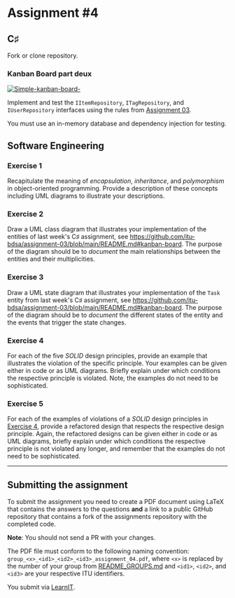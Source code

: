 # Assignment #4

## C♯

Fork or clone repository.

### Kanban Board part deux

[![Simple-kanban-board-](https://upload.wikimedia.org/wikipedia/commons/thumb/d/d3/Simple-kanban-board-.jpg/512px-Simple-kanban-board-.jpg)](https://commons.wikimedia.org/wiki/File:Simple-kanban-board-.jpg "Jeff.lasovski [CC BY-SA 3.0 (https://creativecommons.org/licenses/by-sa/3.0)], via Wikimedia Commons")

Implement and test the `IItemRepository`, `ITagRepository`, and `IUserRepository` interfaces using the rules from [Assignment 03](https://github.com/itu-bdsa/assignment-03/blob/main/README.md#business-rules).

You must use an in-memory database and dependency injection for testing.


## Software Engineering

### Exercise 1

Recapitulate the meaning of _encapsulation_, _inheritance_, and _polymorphism_ in object-oriented programming.
Provide a description of these concepts including UML diagrams to illustrate your descriptions.

### Exercise 2

Draw a UML class diagram that illustrates your implementation of the entities of last week's C♯ assignment, see <https://github.com/itu-bdsa/assignment-03/blob/main/README.md#kanban-board>.
The purpose of the diagram should be to _document_ the main relationships between the entities and their multiplicities.

### Exercise 3

Draw a UML state diagram that illustrates your implementation of the `Task` entity from last week's C♯ assignment, see <https://github.com/itu-bdsa/assignment-03/blob/main/README.md#kanban-board>.
The purpose of the diagram should be to _document_ the different states of the entity and the events that trigger the state changes.

### Exercise 4

For each of the five _SOLID_ design principles, provide an example that illustrates the violation of the specific principle.
Your examples can be given either in code or as UML diagrams.
Briefly explain under which conditions the respective principle is violated.
Note, the examples do not need to be sophisticated.

### Exercise 5

For each of the examples of violations of a _SOLID_ design principles in [Exercise 4](./#exercise-4), provide a refactored design that respects the respective design principle.
Again, the refactored designs can be given either in code or as UML diagrams, briefly explain under which conditions the respective principle is not violated any longer, and remember that the examples do not need to be sophisticated.

---

## Submitting the assignment

To submit the assignment you need to create a PDF document using LaTeX that contains the answers to the questions **and** a link to a public GitHub repository that contains a fork of the assignments repository with the completed code.

**Note**: You should not send a PR with your changes.

The PDF file must conform to the following naming convention: `group_<x>_<id1>_<id2>_<id3>_assignment_04.pdf`, where `<x>` is replaced by the number of your group from [README_GROUPS.md](./README_GROUPS.md) and `<id1>`, `<id2>`, and `<id3>` are your respective ITU identifiers. 

You submit via [LearnIT](https://learnit.itu.dk/mod/assign/view.php?id=166021).
